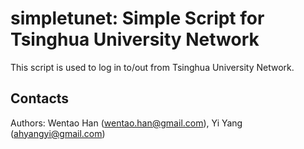 simpletunet: Simple Script for Tsinghua University Network
==========================================================

This script is used to log in to/out from Tsinghua University Network.

## Contacts

Authors: Wentao Han (wentao.han@gmail.com), Yi Yang (ahyangyi@gmail.com)
